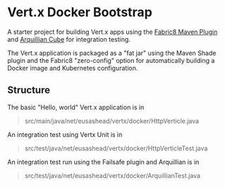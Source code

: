 # Vert.x Docker Bootstrap
A starter project for building Vert.x apps using the [Fabric8 Maven Plugin](https://maven.fabric8.io/) and [Arquillian Cube](http://arquillian.org/arquillian-cube/) for integration testing. 

The Vert.x application is packaged as a "fat jar" using the Maven Shade plugin and the Fabric8 "zero-config" option for automatically building a Docker image and Kubernetes configuration.

## Structure
The basic "Hello, world" Vert.x application is in 
> src/main/java/net/eusashead/vertx/docker/HttpVerticle.java

An integration test using Vertx Unit is in 
> src/test/java/net/eusashead/vertx/docker/HttpVerticleTest.java

An integration test run using the Failsafe plugin and Arquillian is in 
> src/test/java/net/eusashead/vertx/docker/ArquillianTest.java





